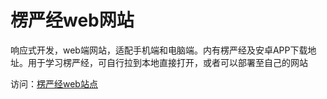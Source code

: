 # 楞严经web网站

响应式开发，web端网站，适配手机端和电脑端。内有楞严经及安卓APP下载地址。用于学习楞严经，可自行拉到本地直接打开，或者可以部署至自己的网站

访问：[楞严经web站点](https://minlong123.github.io/lenyanjing-web.github.io/)
